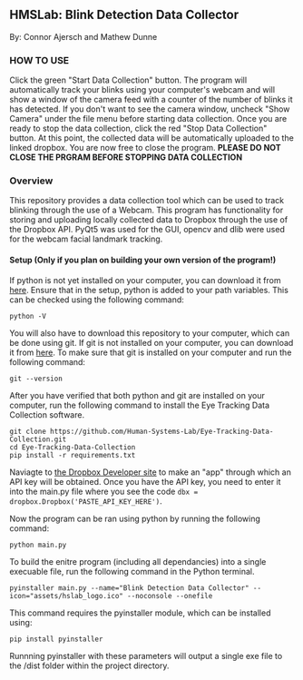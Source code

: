 ## HMSLab: Blink Detection Data Collector
By: Connor Ajersch and Mathew Dunne

### HOW TO USE
Click the green "Start Data Collection" button. The program will automatically track your blinks using your computer's webcam and will show a window of the camera feed with a counter of the number of blinks it has detected. If you don't want to see the camera window, uncheck "Show Camera" under the file menu before starting data collection. Once you are ready to stop the data collection, click the red "Stop Data Collection" button. At this point, the collected data will be automatically uploaded to the linked dropbox. You are now free to close the program.
__PLEASE DO NOT CLOSE THE PRGRAM BEFORE STOPPING DATA COLLECTION__

### Overview
This repository provides a data collection tool which can be used to track blinking through the use of a Webcam. This program has functionality for storing and uploading locally collected data to Dropbox through the use of the Dropbox API. PyQt5 was used for the GUI, opencv and dlib were used for the webcam facial landmark tracking.

#### Setup (Only if you plan on building your own version of the program!)
If python is not yet installed on your computer, you can download it from [here](https://www.python.org/downloads/).  Ensure that in the setup, python is added to your path variables.  This can be checked using the following command:

 ```
python -V
```

You will also have to download this repository to your computer, which can be done using git.  If git is not installed on your computer, you can download it from [here](https://git-scm.com/download/win).  To make sure that git is installed on your computer and run the following command:

```
git --version
```

After you have verified that both python and git are installed on your computer, run the following command to install the Eye Tracking Data Collection software.

```
git clone https://github.com/Human-Systems-Lab/Eye-Tracking-Data-Collection.git
cd Eye-Tracking-Data-Collection
pip install -r requirements.txt
```

Naviagte to [the Dropbox Developer site](https://www.dropbox.com/developers) to make an "app" through which an API key will be obtained. Once you have the API key, you need to enter it into the main.py file where you see the code `dbx = dropbox.Dropbox('PASTE_API_KEY_HERE')`.

Now the program can be ran using python by running the following command:
```
python main.py
```

To build the enitre program (including all dependancies) into a single execuable file, run the following command in the Python terminal.

```
pyinstaller main.py --name="Blink Detection Data Collector" --icon="assets/hslab_logo.ico" --noconsole --onefile
```

This command requires the pyinstaller module, which can be installed using:

```
pip install pyinstaller
```

Runnning pyinstaller with these parameters will output a single exe file to the /dist folder within the project directory.
